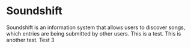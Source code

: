 # Soundshift
Soundshift is an information system that allows users to discover songs, which entries are being submitted by other users. 
This is a test.
This is another test.
Test 3